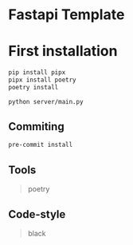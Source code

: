 # Fastapi Template

# First installation
```bash
pip install pipx
pipx install poetry
poetry install

python server/main.py
```

## Commiting

```bash
pre-commit install
```

## Tools

> poetry

## Code-style

> black
